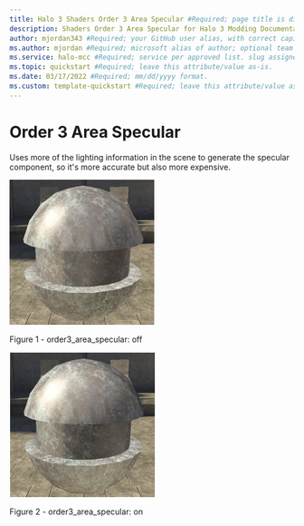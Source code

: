 ```yaml
---
title: Halo 3 Shaders Order 3 Area Specular #Required; page title is displayed in search results. Include the brand.
description: Shaders Order 3 Area Specular for Halo 3 Modding Documentation. #Required; article description that is displayed in search results. 
author: mjordan343 #Required; your GitHub user alias, with correct capitalization.
ms.author: mjordan #Required; microsoft alias of author; optional team alias.
ms.service: halo-mcc #Required; service per approved list. slug assigned by ACOM.
ms.topic: quickstart #Required; leave this attribute/value as-is.
ms.date: 03/17/2022 #Required; mm/dd/yyyy format.
ms.custom: template-quickstart #Required; leave this attribute/value as-is.
---
```


# Order 3 Area Specular

Uses more of the lighting information in the scene to generate the specular component, so it's more accurate but also more expensive.

![An object with the order 3 area specular set to off.](./media/H3_Shaders_Order3Off.png)

Figure 1 - order3_area_specular: off

![The black with the order 3 area specular set to on.](./media/H3_Shaders_Order3On.png)

Figure 2 - order3_area_specular: on
